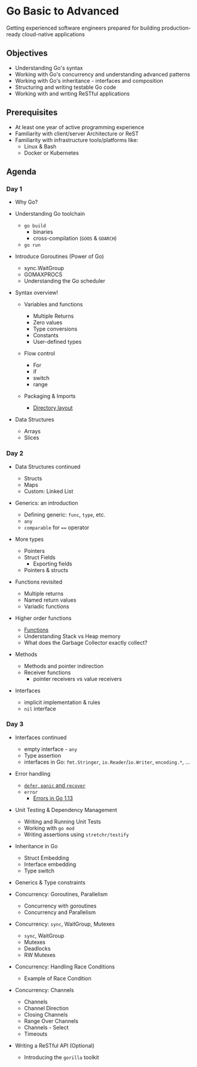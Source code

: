 # Go Basic to Advanced

Getting experienced software engineers prepared for building production-ready cloud-native applications

## Objectives

- Understanding Go's syntax
- Working with Go's concurrency and understanding advanced patterns
- Working with Go's inheritance - interfaces and composition
- Structuring and writing testable Go code
- Working with and writing ReSTful applications

## Prerequisites

- At least one year of active programming experience
- Familiarity with client/server Architecture or ReST
- Familiarity with infrastructure tools/platforms like:
  - Linux & Bash
  - Docker or Kubernetes

## Agenda

### Day 1

- Why Go?

- Understanding Go toolchain
  - `go build`
    - binaries
    - cross-compilation (`GOOS` & `GOARCH`)
  - `go run`

- Introduce Goroutines (Power of Go)
  - sync.WaitGroup
  - GOMAXPROCS
  - Understanding the Go scheduler

- Syntax overview!
  - Variables and functions
    - Multiple Returns
    - Zero values
    - Type conversions
    - Constants
    - User-defined types

  - Flow control
    - For
    - if
    - switch
    - range

  - Packaging & Imports
    - [Directory layout](https://github.com/golang-standards/project-layout)

- Data Structures
  - Arrays
  - Slices

### Day 2

- Data Structures continued
  - Structs
  - Maps
  - Custom: Linked List

- Generics: an introduction
  - Defining generic: `func`, `type`, etc.
  - `any`
  - `comparable` for `==` operator

- More types
  - Pointers
  - Struct Fields
    - Exporting fields
  - Pointers & structs

- Functions revisited
  - Multiple returns
  - Named return values
  - Variadic functions

- Higher order functions
  - [Functions](https://golang.org/doc/codewalk/functions/)
  - Understanding Stack vs Heap memory
  - What does the Garbage Collector exactly collect?

- Methods
  - Methods and pointer indirection
  - Receiver functions
    - pointer receivers vs value receivers

- Interfaces
  - implicit implementation & rules
  - `nil` interface

### Day 3

- Interfaces continued
  - empty interface - `any`
  - Type assertion
  - interfaces in Go: `fmt.Stringer`, `io.Reader`/`io.Writer`, `encoding.*`, ...

- Error handling
  - [`defer`, `panic` and `recover`](https://blog.golang.org/defer-panic-and-recover)
  - `error`
    - [Errors in Go 1.13](https://blog.golang.org/go1.13-errors)

- Unit Testing & Dependency Management
  - Writing and Running Unit Tests
  - Working with `go mod`
  - Writing assertions using `stretchr/testify`

- Inheritance in Go
  - Struct Embedding
  - Interface embedding
  - Type switch

- Generics & Type constraints

- Concurrency: Goroutines, Parallelism
  - Concurrency with goroutines
  - Concurrency and Parallelism

- Concurrency: `sync`, WaitGroup, Mutexes
  - `sync`, WaitGroup
  - Mutexes
  - Deadlocks
  - RW Mutexes

- Concurrency: Handling Race Conditions
  - Example of Race Condition

- Concurrency: Channels
  - Channels
  - Channel Direction
  - Closing Channels
  - Range Over Channels
  - Channels - Select
  - Timeouts

- Writing a ReSTful API (Optional)
  - Introducing the `gorilla` toolkit
